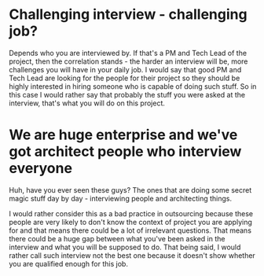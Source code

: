 # Challenging interview - challenging job?

Depends who you are interviewed by. 
If that's a PM and Tech Lead of the project, then the correlation stands - the harder an interview will be, more challenges you will have in your daily job. I would say that good PM and Tech Lead are looking for the people for their project so they should be highly interested in hiring someone who is capable of doing such stuff. So in this case I would rather say that probably the stuff you were asked at the interview, that's what you will do on this project. 

# We are huge enterprise and we've got architect people who interview everyone

Huh, have you ever seen these guys?
The ones that are doing some secret magic stuff day by day - interviewing people and architecting things. 

I would rather consider this as a bad practice in outsourcing because these people are very likely to don't know the context of project you are applying for and that means there could be a lot of irrelevant questions. That means there could be a huge gap between what you've been asked in the interview and what you will be supposed to do. That being said, I would rather call such interview not the best one because it doesn't show whether you are qualified enough for this job. 